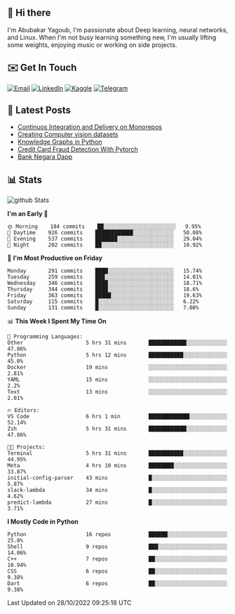 ## 👋 Hi there

I'm Abubakar Yagoub, I'm passionate about Deep learning, neural networks, and
Linux. When I'm not busy learning something new, I'm usually lifting some
weights, enjoying music or working on side projects.

## ✉️ Get In Touch

[![Email](https://img.shields.io/badge/Email-f1f1f1?style=for-the-badge&logo=gmail&logoColor=0f111a)](mailto:git@blacksuan19.dev)
[![LinkedIn](https://img.shields.io/badge/LinkedIn-0077B5?style=for-the-badge&logo=linkedin&logoColor=white)](https://www.linkedin.com/in/blacksuan19/)
[![Kaggle](https://img.shields.io/badge/Kaggle-5acfff?style=for-the-badge&logo=kaggle&logoColor=white)](http://kaggle.com/abubakaryagob/)
[![Telegram](https://img.shields.io/badge/Telegram-2CA5E0?style=for-the-badge&logo=telegram&logoColor=white)](https://t.me/blacksuan19)

## 📩 Latest Posts

<!-- BLOG-POST-LIST:START -->
- [Continuos Integration and Delivery on Monorepos](https://www.blacksuan19.dev/blog/github-actions-monorepos/)
- [Creating Computer vision datasets](https://www.blacksuan19.dev/blog/creating-datasets/)
- [Knowledge Graphs in Python](https://www.blacksuan19.dev/projects/Knowledge_Graphs/)
- [Credit Card Fraud Detection With Pytorch](https://www.blacksuan19.dev/projects/credit-card-fraud-detection-with-pytorch/)
- [Bank Negara Dapp](https://www.blacksuan19.dev/projects/bank-negara/)
<!-- BLOG-POST-LIST:END -->

## 📊 Stats

![github Stats](https://github-readme-stats.vercel.app/api?username=blacksuan19&theme=github_dark&show_icons=true&count_private=true&custom_title=Github%20Stats&hide_border=true)

<!--START_SECTION:waka-->
**I'm an Early 🐤** 

```text
🌞 Morning    184 commits    ██░░░░░░░░░░░░░░░░░░░░░░░   9.95% 
🌆 Daytime    926 commits    ████████████░░░░░░░░░░░░░   50.08% 
🌃 Evening    537 commits    ███████░░░░░░░░░░░░░░░░░░   29.04% 
🌙 Night      202 commits    ██░░░░░░░░░░░░░░░░░░░░░░░   10.92%

```
📅 **I'm Most Productive on Friday** 

```text
Monday       291 commits    ████░░░░░░░░░░░░░░░░░░░░░   15.74% 
Tuesday      259 commits    ███░░░░░░░░░░░░░░░░░░░░░░   14.01% 
Wednesday    346 commits    ████░░░░░░░░░░░░░░░░░░░░░   18.71% 
Thursday     344 commits    ████░░░░░░░░░░░░░░░░░░░░░   18.6% 
Friday       363 commits    █████░░░░░░░░░░░░░░░░░░░░   19.63% 
Saturday     115 commits    █░░░░░░░░░░░░░░░░░░░░░░░░   6.22% 
Sunday       131 commits    █░░░░░░░░░░░░░░░░░░░░░░░░   7.08%

```


📊 **This Week I Spent My Time On** 

```text
💬 Programming Languages: 
Other                    5 hrs 31 mins       ████████████░░░░░░░░░░░░░   47.86% 
Python                   5 hrs 12 mins       ███████████░░░░░░░░░░░░░░   45.0% 
Docker                   19 mins             ░░░░░░░░░░░░░░░░░░░░░░░░░   2.81% 
YAML                     15 mins             ░░░░░░░░░░░░░░░░░░░░░░░░░   2.2% 
Text                     13 mins             ░░░░░░░░░░░░░░░░░░░░░░░░░   2.01%

🔥 Editors: 
VS Code                  6 hrs 1 min         █████████████░░░░░░░░░░░░   52.14% 
Zsh                      5 hrs 31 mins       ████████████░░░░░░░░░░░░░   47.86%

🐱‍💻 Projects: 
Terminal                 5 hrs 31 mins       ███████████░░░░░░░░░░░░░░   44.95% 
Meta                     4 hrs 10 mins       ████████░░░░░░░░░░░░░░░░░   33.87% 
initial-config-parser    43 mins             █░░░░░░░░░░░░░░░░░░░░░░░░   5.87% 
slack-lambda             34 mins             █░░░░░░░░░░░░░░░░░░░░░░░░   4.62% 
predict-lambda           27 mins             █░░░░░░░░░░░░░░░░░░░░░░░░   3.71%

```

**I Mostly Code in Python** 

```text
Python                   16 repos            ██████░░░░░░░░░░░░░░░░░░░   25.0% 
Shell                    9 repos             ███░░░░░░░░░░░░░░░░░░░░░░   14.06% 
C++                      7 repos             ██░░░░░░░░░░░░░░░░░░░░░░░   10.94% 
CSS                      6 repos             ██░░░░░░░░░░░░░░░░░░░░░░░   9.38% 
Dart                     6 repos             ██░░░░░░░░░░░░░░░░░░░░░░░   9.38%

```



 Last Updated on 28/10/2022 09:25:18 UTC
<!--END_SECTION:waka-->
